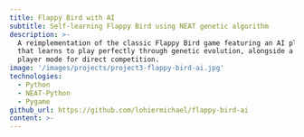 ```yaml
---
title: Flappy Bird with AI
subtitle: Self-learning Flappy Bird using NEAT genetic algorithm
description: >-
  A reimplementation of the classic Flappy Bird game featuring an AI player
  that learns to play perfectly through genetic evolution, alongside a human
  player mode for direct competition.
image: '/images/projects/project3-flappy-bird-ai.jpg'
technologies:
  - Python
  - NEAT-Python
  - Pygame
github_url: https://github.com/lohiermichael/flappy-bird-ai
content: >-
---
```


